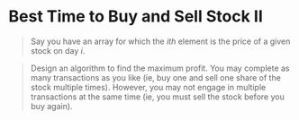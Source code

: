 Best Time to Buy and Sell Stock II
==================================

>Say you have an array for which the _ith_ element is the price of 
>a given stock on day _i_.

>Design an algorithm to find the maximum profit. You may complete as many 
>transactions as you like 
>(ie, buy one and sell one share of the stock multiple times). 
>However, you may not engage in multiple transactions at the same time 
>(ie, you must sell the stock before you buy again).

